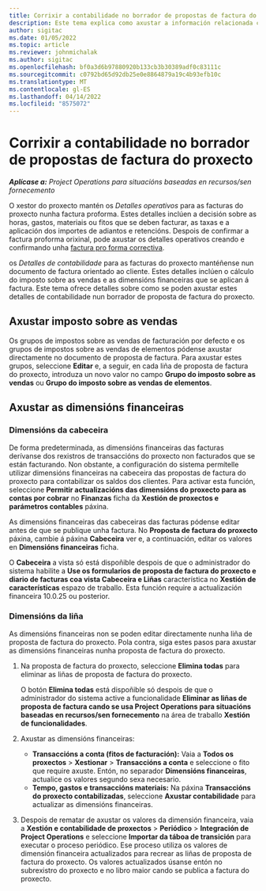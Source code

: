 ```yaml
---
title: Corrixir a contabilidade no borrador de propostas de factura do proxecto
description: Este tema explica como axustar a información relacionada coa contabilidade nun borrador de proposta de factura.
author: sigitac
ms.date: 01/05/2022
ms.topic: article
ms.reviewer: johnmichalak
ms.author: sigitac
ms.openlocfilehash: bf0a3d6b97880920b133cb3b30389adf0c83111c
ms.sourcegitcommit: c0792bd65d92db25e0e8864879a19c4b93efb10c
ms.translationtype: MT
ms.contentlocale: gl-ES
ms.lasthandoff: 04/14/2022
ms.locfileid: "8575072"
---
```

# <a name="correct-the-accounting-on-draft-project-invoice-proposals"></a>Corrixir a contabilidade no borrador de propostas de factura do proxecto

_**Aplícase a:** Project Operations para situacións baseadas en recursos/sen fornecemento_

O xestor do proxecto mantén os *Detalles operativos* para as facturas do proxecto nunha factura proforma. Estes detalles inclúen a decisión sobre as horas, gastos, materiais ou fitos que se deben facturar, as taxas e a aplicación dos importes de adiantos e retencións. Despois de confirmar a factura proforma orixinal, pode axustar os detalles operativos creando e confirmando unha [factura pro forma correctiva](../proforma-invoicing/corrective-invoices.md).

os *Detalles de contabilidade* para as facturas do proxecto mantéñense nun documento de factura orientado ao cliente. Estes detalles inclúen o cálculo do imposto sobre as vendas e as dimensións financeiras que se aplican á factura. Este tema ofrece detalles sobre como se poden axustar estes detalles de contabilidade nun borrador de proposta de factura do proxecto.

## <a name="adjust-sales-tax"></a>Axustar imposto sobre as vendas

Os grupos de impostos sobre as vendas de facturación por defecto e os grupos de impostos sobre as vendas de elementos pódense axustar directamente no documento de proposta de factura. Para axustar estes grupos, seleccione **Editar** e, a seguir, en cada liña de proposta de factura do proxecto, introduza un novo valor no campo **Grupo do imposto sobre as vendas** ou **Grupo do imposto sobre as vendas de elementos**.

## <a name="adjust-financial-dimensions"></a>Axustar as dimensións financeiras

### <a name="header-dimensions"></a>Dimensións da cabeceira

De forma predeterminada, as dimensións financeiras das facturas derívanse dos rexistros de transaccións do proxecto non facturados que se están facturando. Non obstante, a configuración do sistema permítelle utilizar dimensións financeiras na cabeceira das propostas de factura do proxecto para contabilizar os saldos dos clientes. Para activar esta función, seleccione **Permitir actualizacións das dimensións do proxecto para as contas por cobrar** no **Finanzas** ficha da **Xestión de proxectos e parámetros contables** páxina.

As dimensións financeiras das cabeceiras das facturas pódense editar antes de que se publique unha factura. No **Proposta de factura do proxecto** páxina, cambie á páxina **Cabeceira** ver e, a continuación, editar os valores en **Dimensións financeiras** ficha.

O **Cabeceira** a vista só está dispoñible despois de que o administrador do sistema habilite a **Use os formularios de proposta de factura do proxecto e diario de facturas coa vista Cabeceira e Liñas** característica no **Xestión de características** espazo de traballo. Esta función require a actualización financeira 10.0.25 ou posterior.

### <a name="line-dimensions"></a>Dimensións da liña

As dimensións financeiras non se poden editar directamente nunha liña de proposta de factura do proxecto. Pola contra, siga estes pasos para axustar as dimensións financeiras nunha proposta de factura do proxecto.

1. Na proposta de factura do proxecto, seleccione **Elimina todas** para eliminar as liñas de proposta de factura do proxecto.

    O botón **Elimina todas** está dispoñible só despois de que o administrador do sistema active a funcionalidade **Eliminar as liñas de proposta de factura cando se usa Project Operations para situacións baseadas en recursos/sen fornecemento** na área de traballo **Xestión de funcionalidades**.

2. Axustar as dimensións financeiras:

    - **Transaccións a conta (fitos de facturación):** Vaia a **Todos os proxectos** \> **Xestionar** \> **Transaccións a conta** e seleccione o fito que require axuste. Entón, no separador **Dimensións financeiras**, actualice os valores segundo sexa necesario.
    - **Tempo, gastos e transaccións materiais:** Na páxina **Transaccións do proxecto contabilizadas**, seleccione **Axustar contabilidade** para actualizar as dimensións financeiras.

3. Despois de rematar de axustar os valores da dimensión financeira, vaia a **Xestión e contabilidade de proxectos** \> **Periódico** \> **Integración de Project Operations** e seleccione **Importar da táboa de transición** para executar o proceso periódico. Ese proceso utiliza os valores de dimensión financeira actualizados para recrear as liñas de proposta de factura do proxecto. Os valores actualizados úsanse entón no subrexistro do proxecto e no libro maior cando se publica a factura do proxecto.
